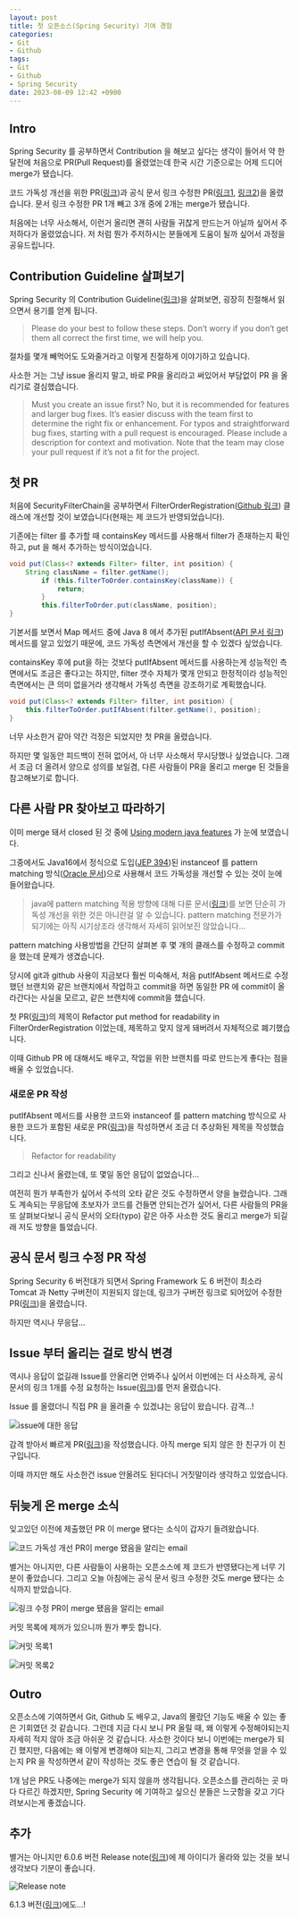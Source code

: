 ```yaml
---
layout: post
title: 첫 오픈소스(Spring Security) 기여 경험
categories:
- Git
- Github
tags:
- Git
- Github
- Spring Security
date: 2023-08-09 12:42 +0900
---
```

## Intro

Spring Security 를 공부하면서 Contribution 을 해보고 싶다는 생각이 들어서 약 한 달전에 처음으로 PR(Pull Request)를 올렸었는데 한국 시간 기준으로는 어제 드디어 merge가 됐습니다.

코드 가독성 개선을 위한 PR([링크](https://github.com/spring-projects/spring-security/pull/13472))과 공식 문서 링크 수정한 PR([링크1](https://github.com/spring-projects/spring-security/pull/13565), [링크2](https://github.com/spring-projects/spring-security/pull/13593))을 올렸습니다. 문서 링크 수정한 PR 1개 빼고 3개 중에 2개는 merge가 됐습니다.

처음에는 너무 사소해서, 이런거 올리면 괜히 사람들 귀찮게 만드는거 아닐까 싶어서 주저하다가 올렸었습니다. 저 처럼 뭔가 주저하시는 분들에게 도움이 될까 싶어서 과정을 공유드립니다.

## Contribution Guideline 살펴보기

Spring Security 의 Contribution Guideline([링크](https://github.com/spring-projects/spring-security/blob/main/CONTRIBUTING.adoc))을 살펴보면, 굉장히 친절해서 읽으면서 용기를 얻게 됩니다.

> Please do your best to follow these steps. Don’t worry if you don’t get them all correct the first time, we will help you.

절차를 몇개 빼먹어도 도와줄거라고 이렇게 친절하게 이야기하고 있습니다.

사소한 거는 그냥 issue 올리지 말고, 바로 PR을 올리라고 써있어서 부담없이 PR 을 올리기로 결심했습니다.

> Must you create an issue first? No, but it is recommended for features and larger bug fixes. It’s easier discuss with the team first to determine the right fix or enhancement. For typos and straightforward bug fixes, starting with a pull request is encouraged. Please include a description for context and motivation. Note that the team may close your pull request if it’s not a fit for the project.

## 첫 PR

처음에 SecurityFilterChain을 공부하면서 FilterOrderRegistration([Github 링크](https://github.com/spring-projects/spring-security/blob/61bb9ab938a7e6c05012138fdd775ff736256b59/config/src/main/java/org/springframework/security/config/annotation/web/builders/FilterOrderRegistration.java#L130)) 클래스에 개선할 것이 보였습니다(현재는 제 코드가 반영되었습니다).

기존에는 filter 를 추가할 때 containsKey 메서드를 사용해서 filter가 존재하는지 확인하고, put 을 해서 추가하는 방식이었습니다.

```java
void put(Class<? extends Filter> filter, int position) {
    String className = filter.getName();
        if (this.filterToOrder.containsKey(className)) {
            return;
        }
        this.filterToOrder.put(className, position);
}
```

기본서를 보면서 Map 메서드 중에 Java 8 에서 추가된 putIfAbsent([API 문서 링크](https://docs.oracle.com/en/java/javase/17/docs/api/java.base/java/util/Map.html#putIfAbsent%28K,V%29)) 메서드를 알고 있었기 때문에, 코드 가독성 측면에서 개선을 할 수 있겠다 싶었습니다.

containsKey 후에 put을 하는 것보다 putIfAbsent 메서드를 사용하는게 성능적인 측면에서도 조금은 좋다고는 하지만, filter 갯수 자체가 몇개 안되고 한정적이라 성능적인 측면에서는 큰 의미 없을거라 생각해서 가독성 측면을 강조하기로 계획했습니다.

```java
void put(Class<? extends Filter> filter, int position) {
    this.filterToOrder.putIfAbsent(filter.getName(), position);
}
```

너무 사소한거 같아 약간 걱정은 되었지만 첫 PR을 올렸습니다.

하지만 몇 일동안 피드백이 전혀 없어서, 아 너무 사소해서 무시당했나 싶었습니다. 그래서 조금 더 올려서 양으로 성의를 보일겸, 다른 사람들이 PR을 올리고 merge 된 것들을 참고해보기로 합니다.

## 다른 사람 PR 찾아보고 따라하기

이미 merge 돼서 closed 된 것 중에 [Using modern java features](https://github.com/spring-projects/spring-security/pull/12569) 가 눈에 보였습니다. 

그중에서도 Java16에서 정식으로 도입([JEP 394](https://openjdk.org/jeps/394))된 instanceof 를 pattern matching 방식([Oracle 문서](https://docs.oracle.com/en/java/javase/17/language/pattern-matching-instanceof-operator.html#GUID-843060B5-240C-4F47-A7B0-95C42E5B08A7))으로 사용해서 코드 가독성을 개선할 수 있는 것이 눈에 들어왔습니다.

> java에 pattern matching 적용 방향에 대해 다룬 문서([링크](https://openjdk.org/projects/amber/design-notes/patterns/pattern-matching-for-java))를 보면 단순히 가독성 개선을 위한 것은 아니란걸 알 수 있습니다. pattern matching 전문가가 되기에는 아직 시기상조라 생각해서 자세히 읽어보진 않았습니다...

pattern matching 사용방법을 간단히 살펴본 후 몇 개의 클래스를 수정하고 commit을 했는데 문제가 생겼습니다.

당시에 git과 github 사용이 지금보다 훨씬 미숙해서, 처음 putIfAbsent 메서드로 수정했던 브랜치와 같은 브랜치에서 작업하고 commit을 하면 동일한 PR 에 commit이 올라간다는 사실을 모르고, 같은 브랜치에 commit을 했습니다.

첫 PR([링크](https://github.com/spring-projects/spring-security/pull/13459))의 제목이 Refactor put method for readability in FilterOrderRegistration 이었는데, 제목하고 맞지 않게 돼버려서 자체적으로 폐기했습니다.

이때 Github PR 에 대해서도 배우고, 작업을 위한 브랜치를 따로 만드는게 좋다는 점을 배울 수 있었습니다.

### 새로운 PR 작성

putIfAbsent 메서드를 사용한 코드와 instanceof 를 pattern matching 방식으로 사용한 코드가 포함된 새로운 PR([링크](https://github.com/spring-projects/spring-security/pull/13472))을 작성하면서 조금 더 추상화된 제목을 작성했습니다. 

> Refactor for readability

그리고 신나서 올렸는데, 또 몇일 동안 응답이 없었습니다...

여전히 뭔가 부족한가 싶어서 주석의 오타 같은 것도 수정하면서 양을 늘렸습니다. 그래도 계속되는 무응답에 초보자가 코드를 건들면 안되는건가 싶어서, 다른 사람들의 PR을 또 살펴보다보니 공식 문서의 오타(typo) 같은 아주 사소한 것도 올리고 merge가 되길래 저도 방향을 틀었습니다.

## 공식 문서 링크 수정 PR 작성

Spring Security 6 버전대가 되면서 Spring Framework 도 6 버전이 최소라 Tomcat 과 Netty 구버전이 지원되지 않는데, 링크가 구버전 링크로 되어있어 수정한 PR([링크](https://github.com/spring-projects/spring-security/pull/13565))을 올렸습니다.

하지만 역시나 무응답...

## Issue 부터 올리는 걸로 방식 변경

역시나 응답이 없길래 Issue를 안올리면 안봐주나 싶어서 이번에는 더 사소하게, 공식 문서의 링크 1개를 수정 요청하는 Issue([링크](https://github.com/spring-projects/spring-security/issues/13577))를 먼저 올렸습니다.

Issue 를 올렸더니 직접 PR 을 올려줄 수 있겠냐는 응답이 왔습니다. 감격...!

![issue에 대한 응답](/assets/img/2023-08-09-first-contribution-to-spring-security/01-issue.png)

감격 받아서 빠르게 PR([링크](https://github.com/spring-projects/spring-security/pull/13593))을 작성했습니다. 아직 merge 되지 않은 한 친구가 이 친구입니다.

이때 까지만 해도 사소한건 issue 안올려도 된다더니 거짓말이라 생각하고 있었습니다.

## 뒤늦게 온 merge 소식

잊고있던 이전에 제출했던 PR 이 merge 됐다는 소식이 갑자기 들려왔습니다.

![코드 가독성 개선 PR이 merge 됐음을 알리는 email](/assets/img/2023-08-09-first-contribution-to-spring-security/02-mail.png)

별거는 아니지만, 다른 사람들이 사용하는 오픈소스에 제 코드가 반영됐다는게 너무 기분이 좋았습니다. 그리고 오늘 아침에는 공식 문서 링크 수정한 것도 merge 됐다는 소식까지 받았습니다.

![링크 수정 PR이 merge 됐음을 알리는 email](/assets/img/2023-08-09-first-contribution-to-spring-security/03-mail2.png)

커밋 목록에 제꺼가 있으니까 뭔가 뿌듯 합니다.

![커밋 목록1](/assets/img/2023-08-09-first-contribution-to-spring-security/04-commit-list-1.png)

![커밋 목록2](/assets/img/2023-08-09-first-contribution-to-spring-security/05-commit-list-2.png)


## Outro

오픈소스에 기여하면서 Git, Github 도 배우고, Java의 몰랐던 기능도 배울 수 있는 좋은 기회였던 것 같습니다. 그런데 지금 다시 보니 PR 올릴 때, 왜 이렇게 수정해야되는지 자세히 적지 않아 조금 아쉬운 것 같습니다. 사소한 것이다 보니 이번에는 merge가 되긴 했지만, 다음에는 왜 이렇게 변경해야 되는지, 그리고 변경을 통해 무엇을 얻을 수 있는지 PR 을 작성하면서 같이 작성하는 것도 좋은 연습이 될 것 같습니다.

1개 남은 PR도 나중에는 merge가 되지 않을까 생각됩니다. 오픈소스를 관리하는 곳 마다 다르긴 하겠지만, Spring Security 에 기여하고 싶으신 분들은 느긋함을 갖고 기다려보시는게 좋겠습니다.

## 추가

별거는 아니지만 6.0.6 버전 Release note([링크](https://github.com/spring-projects/spring-security/releases/tag/6.0.6))에 제 아이디가 올라와 있는 것을 보니 생각보다 기분이 좋습니다.

![Release note](/assets/img/2023-08-09-first-contribution-to-spring-security/06-release-note.png)

6.1.3 버전([링크](https://github.com/spring-projects/spring-security/releases/tag/6.1.3))에도...!